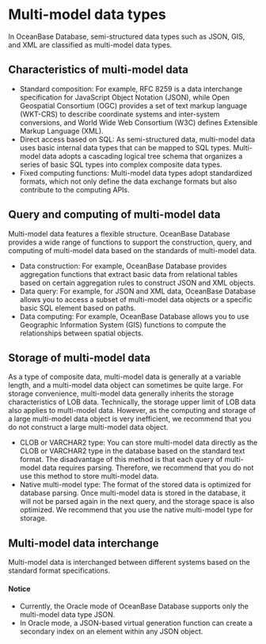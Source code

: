 # Multi-model data types

In OceanBase Database, semi-structured data types such as JSON, GIS, and XML are classified as multi-model data types. 

## Characteristics of multi-model data

* Standard composition: For example, RFC 8259 is a data interchange specification for JavaScript Object Notation (JSON), while Open Geospatial Consortium (OGC) provides a set of text markup language (WKT-CRS) to describe coordinate systems and inter-system conversions, and World Wide Web Consortium (W3C) defines Extensible Markup Language (XML). 
* Direct access based on SQL: As semi-structured data, multi-model data uses basic internal data types that can be mapped to SQL types. Multi-model data adopts a cascading logical tree schema that organizes a series of basic SQL types into complex composite data types. 
* Fixed computing functions: Multi-model data types adopt standardized formats, which not only define the data exchange formats but also contribute to the computing APIs. 

## Query and computing of multi-model data

Multi-model data features a flexible structure. OceanBase Database provides a wide range of functions to support the construction, query, and computing of multi-model data based on the standards of multi-model data. 

* Data construction: For example, OceanBase Database provides aggregation functions that extract basic data from relational tables based on certain aggregation rules to construct JSON and XML objects. 
* Data query: For example, for JSON and XML data, OceanBase Database allows you to access a subset of multi-model data objects or a specific basic SQL element based on paths. 
* Data computing: For example, OceanBase Database allows you to use Geographic Information System (GIS) functions to compute the relationships between spatial objects. 

## Storage of multi-model data

As a type of composite data, multi-model data is generally at a variable length, and a multi-model data object can sometimes be quite large. For storage convenience, multi-model data generally inherits the storage characteristics of LOB data. Technically, the storage upper limit of LOB data also applies to multi-model data. However, as the computing and storage of a large multi-model data object is very inefficient, we recommend that you do not construct a large multi-model data object. 

* CLOB or VARCHAR2 type: You can store multi-model data directly as the CLOB or VARCHAR2 type in the database based on the standard text format. The disadvantage of this method is that each query of multi-model data requires parsing. Therefore, we recommend that you do not use this method to store multi-model data. 
* Native multi-model type: The format of the stored data is optimized for database parsing. Once multi-model data is stored in the database, it will not be parsed again in the next query, and the storage space is also optimized. We recommend that you use the native multi-model type for storage. 

## Multi-model data interchange

Multi-model data is interchanged between different systems based on the standard format specifications. 

<main id="notice" type='notice'>
  <h4>Notice</h4>
  <ul>

  <li>Currently, the Oracle mode of OceanBase Database supports only the multi-model data type JSON. </li>

  <li>In Oracle mode, a JSON-based virtual generation function can create a secondary index on an element within any JSON object. </li>
  </ul>
</main>
